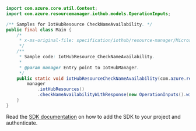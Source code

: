 ```java
import com.azure.core.util.Context;
import com.azure.resourcemanager.iothub.models.OperationInputs;

/** Samples for IotHubResource CheckNameAvailability. */
public final class Main {
    /*
     * x-ms-original-file: specification/iothub/resource-manager/Microsoft.Devices/stable/2021-07-02/examples/checkNameAvailability.json
     */
    /**
     * Sample code: IotHubResource_CheckNameAvailability.
     *
     * @param manager Entry point to IotHubManager.
     */
    public static void iotHubResourceCheckNameAvailability(com.azure.resourcemanager.iothub.IotHubManager manager) {
        manager
            .iotHubResources()
            .checkNameAvailabilityWithResponse(new OperationInputs().withName("test-request"), Context.NONE);
    }
}
```

Read the [SDK documentation](https://github.com/Azure/azure-sdk-for-java/blob/azure-resourcemanager-iothub_1.2.0-beta.1/sdk/iothub/azure-resourcemanager-iothub/README.md) on how to add the SDK to your project and authenticate.
